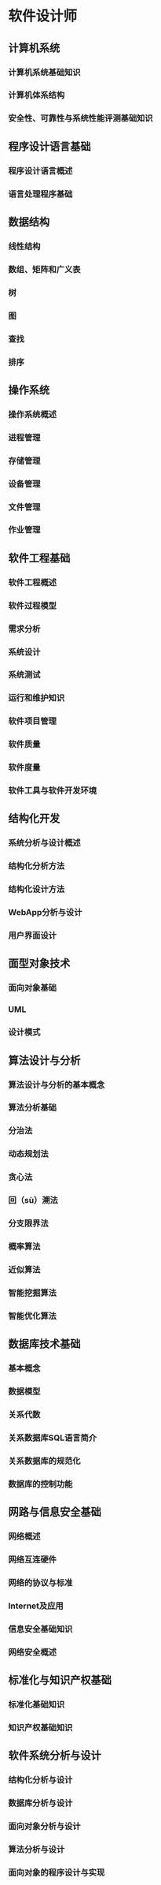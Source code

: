 # 软件设计师



## 计算机系统

### 计算机系统基础知识

### 计算机体系结构

### 安全性、可靠性与系统性能评测基础知识

## 程序设计语言基础

### 程序设计语言概述

### 语言处理程序基础



## 数据结构

### 线性结构

### 数组、矩阵和广义表

### 树

### 图

### 查找

### 排序



## 操作系统

### 操作系统概述

### 进程管理

### 存储管理

### 设备管理

### 文件管理

### 作业管理



## 软件工程基础

### 软件工程概述

### 软件过程模型

### 需求分析

### 系统设计

### 系统测试

### 运行和维护知识

### 软件项目管理

### 软件质量

### 软件度量

### 软件工具与软件开发环境



## 结构化开发

### 系统分析与设计概述

### 结构化分析方法

### 结构化设计方法

### WebApp分析与设计

### 用户界面设计



## 面型对象技术

### 面向对象基础

### UML

### 设计模式



## 算法设计与分析

### 算法设计与分析的基本概念

### 算法分析基础

### 分治法

### 动态规划法

### 贪心法

### 回（sù）溯法

### 分支限界法

### 概率算法

### 近似算法

### 智能挖掘算法

### 智能优化算法



## 数据库技术基础

### 基本概念

### 数据模型

### 关系代数

### 关系数据库SQL语言简介

### 关系数据库的规范化

### 数据库的控制功能



## 网路与信息安全基础

### 网络概述

### 网络互连硬件

### 网络的协议与标准

### Internet及应用

### 信息安全基础知识

### 网络安全概述



## 标准化与知识产权基础

### 标准化基础知识

### 知识产权基础知识



## 软件系统分析与设计

### 结构化分析与设计

### 数据库分析与设计

### 面向对象分析与设计

### 算法分析与设计

### 面向对象的程序设计与实现